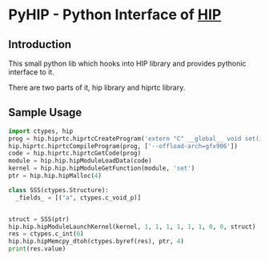 # PyHIP - Python Interface of [HIP](https://github.com/ROCm-Developer-Tools/HIP)

## Introduction
This small python lib which hooks into HIP library and provides pythonic interface to it.

There are two parts of it, hip library and hiprtc library.

## Sample Usage
```python
import ctypes, hip
prog = hip.hiprtc.hiprtcCreateProgram('extern "C" __global__ void set(int *a) { *a = 10; }', 'set', [], [])
hip.hiprtc.hiprtcCompileProgram(prog, ['--offload-arch=gfx906'])
code = hip.hiprtc.hiprtcGetCode(prog)
module = hip.hip.hipModuleLoadData(code)
kernel = hip.hip.hipModuleGetFunction(module, 'set')
ptr = hip.hip.hipMalloc(4)

class SSS(ctypes.Structure):
  _fields_ = [("a", ctypes.c_void_p)]


struct = SSS(ptr)
hip.hip.hipModuleLaunchKernel(kernel, 1, 1, 1, 1, 1, 1, 0, 0, struct)
res = ctypes.c_int(0)
hip.hip.hipMemcpy_dtoh(ctypes.byref(res), ptr, 4)
print(res.value)
```
